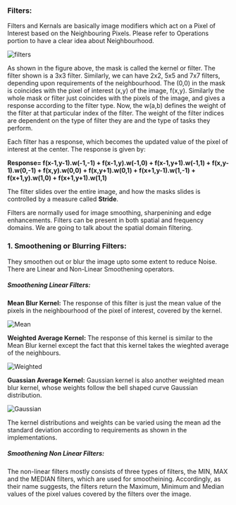 ### Filters:

Filters and Kernals are basically image modifiers which act on a Pixel of Interest based on the Neighbouring Pixels. Please refer to Operations portion to have a clear idea about Neighbourhood. 

![filters](https://www.researchgate.net/profile/Nilesh-Bahadure/publication/286442762/figure/fig10/AS:670370642268178@1536840224859/The-Mechanics-of-Spatial-Filtering.ppm)

As shown in the figure above, the mask is called the kernel or filter. The filter shown is a 3x3 filter. Similarly, we can have 2x2, 5x5 and 7x7 filters, depending upon requirements of the neighbourhood. The (0,0) in the mask is coincides with the pixel of interest (x,y) of the image, f(x,y). Similarly the whole mask or filter just coincides with the pixels of the image, and gives a response according to the filter type. Now, the w(a,b) defines the weight of the filter at that particular index of the filter. The weight of the filter indices are dependent on the type of filter they are and the type of tasks they perform. 

Each filter has a response, which becomes the updated value of the pixel of interest at the center. The response is given by:

**Response= f(x-1,y-1).w(-1,-1) + f(x-1,y).w(-1,0) + f(x-1,y+1).w(-1,1) + f(x,y-1).w(0,-1) + f(x,y).w(0,0) + f(x,y+1).w(0,1) + f(x+1,y-1).w(1,-1) + f(x+1,y).w(1,0) + f(x+1,y+1).w(1,1)**

The filter slides over the entire image, and how the masks slides is controlled by a measure called **Stride**.

Filters are normally used for image smoothing, sharpenining and edge enhancements. Filters can be present in both spatial and frequency domains. We are going to talk about the spatial domain filtering.

### 1. Smoothening or Blurring Filters:

They smoothen out or blur the image upto some extent to reduce Noise. There are Linear and Non-Linear Smoothening operators. 

##### Smoothening Linear Filters:

**Mean Blur Kernel:** The response of this filter is just the mean value of the pixels in the neighbourhood of the pixel of interest, covered by the kernel.

![Mean](https://3.bp.blogspot.com/-z1EIsBG_8hA/U6KlbsJoBMI/AAAAAAAABdQ/jgThabZzWDM/s1600/avg.PNG)

**Weighted Average Kernel:** The response of this kernel is similar to the Mean Blur kernel except the fact that this kernel takes the wieghted average of the neighbours. 

![Weighted](https://miro.medium.com/max/432/1*rnHldrVN7DAqGX6fe_2IGQ.png)

**Guassian Average Kernel:** Gaussian kernel is also another weighted mean blur kernel, whose weights follow the bell shaped curve Gaussian distribution. 

![Gaussian](https://miro.medium.com/max/526/1*CHbVU4ykR7yWS3nd2ayrwg.png)

The kernel distributions and weights can be varied using the mean ad the standard deviation according to requirements as shown in the implementations.

##### Smoothening Non Linear Filters:

The non-linear filters mostly consists of three types of filters, the MIN, MAX and the MEDIAN filters, which are used for smootheining. Accordingly, as their name suggests, the filters return the Maximum, Minimum and Median values of the pixel values covered by the filters over the image.




